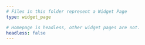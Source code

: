 ```yaml
---
# Files in this folder represent a Widget Page 
type: widget_page

# Homepage is headless, other widget pages are not.
headless: false
---
```

